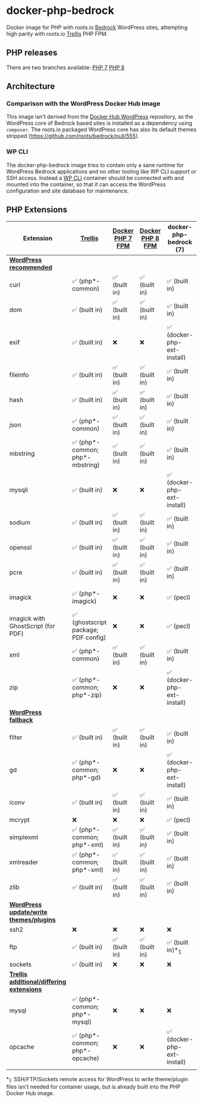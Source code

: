 # docker-php-bedrock
Docker image for PHP with roots.io [Bedrock](https://github.com/roots/bedrock) WordPress sites, attempting high parity with roots.io [Trellis](https://github.com/roots/trellis) PHP FPM.

## PHP releases
There are two branches available:
[PHP 7](https://github.com/strarsis/docker-php-bedrock/tree/php7)
[PHP 8](https://github.com/strarsis/docker-php-bedrock/tree/php8)

## Architecture

### Comparison with the WordPress Docker Hub image
This image isn't derived from the [Docker Hub WordPress](https://hub.docker.com/_/wordpress) repository, as the WordPress core of Bedrock based sites is installed as a dependency using `composer`. The roots.io packaged WordPress core has also its default themes stripped (https://github.com/roots/bedrock/pull/555).

### WP CLI
The docker-php-bedrock image tries to contain only a sane runtime for WordPress Bedrock applications and no other tooling like WP CLI support or SSH access.
Instead a [WP CLI](https://hub.docker.com/_/wordpress?tab=tags&page=1&ordering=last_updated&name=cli) container should be connected with and mounted into the container, so that it can access the WordPress configuration and site database for maintenance.

## PHP Extensions

| Extension                                                                                                                                                                                  | [Trellis](https://github.com/roots/trellis) | [Docker PHP 7 FPM](https://hub.docker.com/_/php) | [Docker PHP 8 FPM](https://hub.docker.com/_/php) |  docker-php-bedrock (7)    |  docker-php-bedrock (8)    |
|--------------------------------------------------------------------------------------------------------------------------------------------------------------------------------------------|---------------------------------------------|--------------------------------------------------|--------------------------------------------------|----------------------------|----------------------------|
| [**WordPress recommended**](https://make.wordpress.org/hosting/handbook/handbook/server-environment/#php-extensions)                                                                       |                                             |                                                  |                                                  |                            |                            |
| curl                                                                                                                                                                                       | ✅ (php*-common)                             | ✅ (built in)                                     | ✅ (built in)                                     | ✅ (built in)               | ✅ (built in)               |
| dom                                                                                                                                                                                        | ✅ (built in)                                | ✅ (built in)                                     | ✅ (built in)                                     | ✅ (built in)               | ✅ (built in)               |
| exif                                                                                                                                                                                       | ✅ (built in)                                | ❌                                                | ❌                                                | ✅ (docker-php-ext-install) | ✅ (docker-php-ext-install) |
| fileinfo                                                                                                                                                                                   | ✅ (built in)                                | ✅ (built in)                                     | ✅ (built in)                                     | ✅ (built in)               | ✅ (built in)               |
| hash                                                                                                                                                                                       | ✅ (built in)                                | ✅ (built in)                                     | ✅ (built in)                                     | ✅ (built in)               | ✅ (built in)               |
| json                                                                                                                                                                                       | ✅ (php*-common)                             | ✅ (built in)                                     | ✅ (built in)                                     | ✅ (built in)               | ✅ (built in)               |
| mbstring                                                                                                                                                                                   | ✅ (php*-common; php*-mbstring)              | ✅ (built in)                                     | ✅ (built in)                                     | ✅ (built in)               | ✅ (built in)               |
| mysqli                                                                                                                                                                                     | ✅ (built in)                                | ❌                                                | ❌                                                | ✅ (docker-php-ext-install) | ✅ (docker-php-ext-install) |
| sodium                                                                                                                                                                                     | ✅ (built in)                                | ✅ (built in)                                     | ✅ (built in)                                     | ✅ (built in)               | ✅ (built in)               |
| openssl                                                                                                                                                                                    | ✅ (built in)                                | ✅ (built in)                                     | ✅ (built in)                                     | ✅ (built in)               | ✅ (built in)               |
| pcre                                                                                                                                                                                       | ✅ (built in)                                | ✅ (built in)                                     | ✅ (built in)                                     | ✅ (built in)               | ✅ (built in)               |
| imagick                                                                                                                                                                                    | ✅ (php*-imagick)                                           | ❌                                                | ❌                                                | ✅ (pecl)                   | ✅ (workaround (pecl))      |
| imagick with GhostScript (for PDF)                                                                                                                                                         | ✅ (ghostscript package; PDF config)                                           | ❌                                                | ❌                                                | ✅ (pecl)                   | ✅ (workaround (pecl))      |
| xml                                                                                                                                                                                        | ✅ (php*-common)                             | ✅ (built in)                                     | ✅ (built in)                                     | ✅ (built in)               | ✅ (built in)               |
| zip                                                                                                                                                                                        | ✅ (php*-common; php*-zip)                   | ❌                                                | ❌                                                | ✅ (docker-php-ext-install) | ✅ (docker-php-ext-install) |
| [**WordPress fallback**](https://make.wordpress.org/hosting/handbook/handbook/server-environment/#php-extensions:~:text=modules%20WordPress%20may%20use)                                   |                                             |                                                  |                                                  |                            |                            |
| filter                                                                                                                                                                                     | ✅ (built in)                                | ✅ (built in)                                     | ✅ (built in)                                     | ✅ (built in)               | ✅ (built in)               |
| gd                                                                                                                                                                                         | ✅ (php*-common; php*-gd)                    | ❌                                                | ❌                                                | ✅ (docker-php-ext-install) | ✅ (docker-php-ext-install) |
| iconv                                                                                                                                                                                      | ✅ (built in)                                | ✅ (built in)                                     | ✅ (built in)                                     | ✅ (built in)               | ✅ (built in)               |
| mcrypt                                                                                                                                                                                     | ❌                                           | ❌                                                | ❌                                                | ✅ (pecl)                   | ✅ (pecl)                   |
| simplexml                                                                                                                                                                                  | ✅ (php*-common; php*-xml)                   | ✅ (built in)                                     | ✅ (built in)                                     | ✅ (built in)               | ✅ (built in)               |
| xmlreader                                                                                                                                                                                  | ✅ (php*-common; php*-xml)                   | ✅ (built in)                                     | ✅ (built in)                                     | ✅ (built in)               | ✅ (built in)               |
| zlib                                                                                                                                                                                       | ✅ (built in)                                | ✅ (built in)                                     | ✅ (built in)                                     | ✅ (built in)               | ✅ (built in)               |
| [**WordPress update/write themes/plugins**](https://make.wordpress.org/hosting/handbook/handbook/server-environment/#php-extensions:~:text=extensions%20are%20used%20for%20file%20changes) |                                             |                                                  |                                                  |                            |                            |
| ssh2                                                                                                                                                                                       | ❌                                           | ❌                                                | ❌                                                | ❌                          | ❌                          |
| ftp                                                                                                                                                                                        | ✅ (built in)                                | ✅ (built in)                                     | ✅ (built in)                                     | ✅ (built in)*<sub>1</sub>  | ✅ (built in)*<sub>1</sub>  |
| sockets                                                                                                                                                                                    | ✅ (built in)                                | ❌                                                | ❌                                                | ❌                          | ❌                          |
| [**Trellis additional/differing extensions**](https://github.com/roots/trellis/blob/68e313ffc1a2c34badfcc22cda6a5aaba11ec2f9/roles/php/defaults/main.yml#L4)                               |                                             |                                                  |                                                  |                            |                            |
| mysql                                                                                                                                                                                      | ✅ (php*-common; php*-mysql)                 | ❌                                                | ❌                                                | ❌                          | ❌                          |
| opcache                                                                                                                                                                                    | ✅ (php*-common; php*-opcache)               | ❌                                                | ❌                                                | ✅ (docker-php-ext-install) | ✅ (docker-php-ext-install) |
                   |


*<sub>1</sub>: SSH/FTP/Sockets remote access for WordPress to write theme/plugin files isn't needed for container usage, but is already built into the PHP Docker Hub image.

